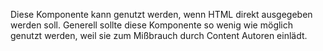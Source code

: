 Diese Komponente kann genutzt werden, wenn HTML direkt ausgegeben werden soll. Generell sollte diese Komponente so wenig wie möglich genutzt werden, weil sie zum Mißbrauch durch Content Autoren einlädt.